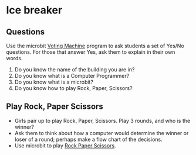 # Ice breaker

## Questions

Use the microbit [Voting Machine](https://makecode.microbit.org/projects/voting-machine) program to ask students a set of Yes/No questions. For those that answer Yes, ask them to explain in their own words.

1. Do you know the name of the building you are in?
1. Do you know what is a Computer Programmer?
1. Do you know what is a microbit?
1. Do you know how to play Rock, Paper, Scissors?

## Play Rock, Paper Scissors

* Girls pair up to play Rock, Paper, Scissors. Play 3 rounds, and who is the winner?
* Ask them to think about how a computer would determine the winner or loser of a round; perhaps make a flow chart of the decisions.
* Use microbit to play [Rock Paper Scissors](https://makecode.microbit.org/projects/rock-paper-scissors).
